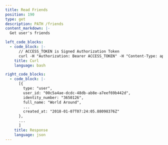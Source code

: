 ```yaml
---
title: Read Friends
position: 190
type: get
description: PATH /friends
content_markdown: |-
  Get user's friends

left_code_blocks:
  - code_block: |-
      // ACCESS_TOKEN is Signed Authorization Token
      curl -H "Authorization: Bearer ACCESS_TOKEN" -H "Content-Type: application/json" https://api.mixin.one/friends
    title: Curl
    language: bash

right_code_blocks:
  - code_block: |-
      [{
        type: "user",
        user_id: "00c5a4ae-dcdc-48db-ab8e-a7eef69b442d",
        identity_number: "3650126",
        full_name: "World Around",
        ...
        created_at: "2018-01-07T07:24:05.88098376Z"
      },
      ...
      ]
    title: Response
    language: json
---
```

